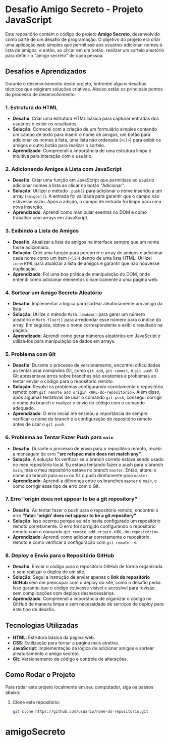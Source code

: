 # Desafio Amigo Secreto - Projeto JavaScript

Este repositório contém o código do projeto **Amigo Secreto**, desenvolvido como parte de um desafio de programação. O objetivo do projeto era criar uma aplicação web simples que permitisse aos usuários adicionar nomes à lista de amigos, e então, ao clicar em um botão, realizar um sorteio aleatório para definir o "amigo secreto" de cada pessoa.

## Desafios e Aprendizados

Durante o desenvolvimento deste projeto, enfrentei alguns desafios técnicos que exigiram soluções criativas. Abaixo estão os principais pontos do processo de desenvolvimento:

### 1. **Estrutura do HTML**
   - **Desafio**: Criar uma estrutura HTML básica para capturar entradas dos usuários e exibir os resultados.
   - **Solução**: Comecei com a criação de um formulário simples contendo um campo de texto para inserir o nome de amigos, um botão para adicionar os nomes à lista, uma lista não ordenada (`<ul>`) para exibir os amigos e outro botão para realizar o sorteio.
   - **Aprendizado**: Compreendi a importância de uma estrutura limpa e intuitiva para interação com o usuário.

### 2. **Adicionando Amigos à Lista com JavaScript**
   - **Desafio**: Criar uma função em JavaScript que permitisse ao usuário adicionar nomes à lista ao clicar no botão "Adicionar".
   - **Solução**: Utilizei o método `.push()` para adicionar o nome inserido a um array (`amigos[]`). A entrada foi validada para garantir que o campo não estivesse vazio. Após a adição, o campo de entrada foi limpo para uma nova inserção.
   - **Aprendizado**: Aprendi como manipular eventos no DOM e como trabalhar com arrays em JavaScript.

### 3. **Exibindo a Lista de Amigos**
   - **Desafio**: Atualizar a lista de amigos na interface sempre que um nome fosse adicionado.
   - **Solução**: Criei uma função para percorrer o array de amigos e adicionar cada nome como um item (`<li>`) dentro de uma lista HTML. Utilizei `innerHTML` para atualizar a lista de amigos e garantir que não houvesse duplicação.
   - **Aprendizado**: Foi uma boa prática de manipulação do DOM, onde entendi como adicionar elementos dinamicamente a uma página web.

### 4. **Sortear um Amigo Secreto Aleatório**
   - **Desafio**: Implementar a lógica para sortear aleatoriamente um amigo da lista.
   - **Solução**: Utilize o método `Math.random()` para gerar um número aleatório e `Math.floor()` para arredondar esse número para o índice do array. Em seguida, obtive o nome correspondente e exibi o resultado na página.
   - **Aprendizado**: Aprendi como gerar números aleatórios em JavaScript e utilizá-los para manipulação de dados em arrays.

### 5. **Problema com Git**
   - **Desafio**: Durante o processo de versionamento, encontrei dificuldades ao tentar usar comandos Git, como `git add`, `git commit`, e `git push`. O Git apresentava erros sobre branches não existentes e problemas ao tentar enviar o código para o repositório remoto.
   - **Solução**: Resolvi os problemas configurando corretamente o repositório remoto com `git remote add origin <URL-do-repositório>`. Além disso, após algumas tentativas de usar o comando `git push`, consegui corrigir o nome do branch e realizar o envio do código com o comando adequado.
   - **Aprendizado**: O erro inicial me ensinou a importância de sempre verificar o nome do branch e a configuração do repositório remoto antes de usar o `git push`.

### 6. **Problema ao Tentar Fazer Push para `main`**
   - **Desafio**: Durante o processo de envio para o repositório remoto, recebi a mensagem de erro **"src refspec main does not match any"**.
   - **Solução**: A solução foi verificar se o branch correto estava sendo usado no meu repositório local. Eu estava tentando fazer o push para o branch `main`, mas o meu repositório estava no branch `master`. Então, alterei o nome do branch para `main` ou fiz o push diretamente para `master`.
   - **Aprendizado**: Aprendi a diferença entre os branches `master` e `main`, e como corrigir esse tipo de erro com o Git.

### 7. **Erro "origin does not appear to be a git repository"**
   - **Desafio**: Ao tentar fazer o push para o repositório remoto, encontrei o erro **"fatal: 'origin' does not appear to be a git repository"**.
   - **Solução**: Isso ocorreu porque eu não havia configurado um repositório remoto corretamente. O erro foi corrigido configurando o repositório remoto com o comando `git remote add origin <URL-do-repositório>`.
   - **Aprendizado**: Aprendi como adicionar corretamente o repositório remoto e como verificar a configuração com `git remote -v`.

### 8. **Deploy e Envio para o Repositório GitHub**
   - **Desafio**: Enviar o código para o repositório GitHub de forma organizada e sem realizar o deploy de um site.
   - **Solução**: Segui a instrução de enviar apenas o **link do repositório GitHub** sem me preocupar com o deploy do site, como o desafio pedia. Isso garantiu que o código estivesse visível e acessível para revisão, sem complicações com deploys desnecessários.
   - **Aprendizado**: Compreendi a importância de organizar o código no GitHub de maneira limpa e sem necessidade de serviços de deploy para este tipo de desafio.

## Tecnologias Utilizadas

- **HTML**: Estrutura básica da página web.
- **CSS**: Estilização para tornar a página mais atrativa.
- **JavaScript**: Implementação da lógica de adicionar amigos e sortear aleatoriamente o amigo secreto.
- **Git**: Versionamento de código e controle de alterações.

## Como Rodar o Projeto

Para rodar este projeto localmente em seu computador, siga os passos abaixo:

1. Clone este repositório:
   ```bash
   git clone https://github.com/usuario/nome-do-repositorio.git
# amigoSecreto
